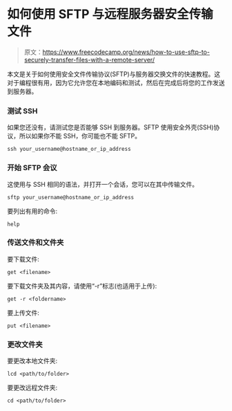 # 如何使用 SFTP 与远程服务器安全传输文件

> 原文：<https://www.freecodecamp.org/news/how-to-use-sftp-to-securely-transfer-files-with-a-remote-server/>

本文是关于如何使用安全文件传输协议(SFTP)与服务器交换文件的快速教程。这对于编程很有用，因为它允许您在本地编码和测试，然后在完成后将您的工作发送到服务器。

### **测试 SSH**

如果您还没有，请测试您是否能够 SSH 到服务器。SFTP 使用安全外壳(SSH)协议，所以如果你不能 SSH，你可能也不能 SFTP。

```
ssh your_username@hostname_or_ip_address
```

### **开始 SFTP 会议**

这使用与 SSH 相同的语法，并打开一个会话，您可以在其中传输文件。

```
sftp your_username@hostname_or_ip_address
```

要列出有用的命令:

```
help
```

### **传送文件和文件夹**

要下载文件:

```
get <filename>
```

要下载文件夹及其内容，请使用“-r”标志(也适用于上传):

```
get -r <foldername>
```

要上传文件:

```
put <filename>
```

### **更改文件夹**

要更改本地文件夹:

```
lcd <path/to/folder>
```

要更改远程文件夹:

```
cd <path/to/folder>
```